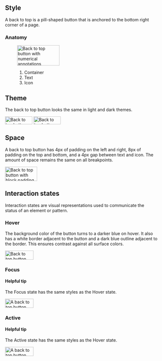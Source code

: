 ## Style

A back to top is a pill-shaped button that is anchored to the bottom right corner of a page.


###  Anatomy

<figure>
  <uxdot-example width-adjustment="140px">
    <img src="../back-to-top-anatomy.svg" 
        alt="Back to top button with numerical annotations"
        width="140"
        height="67">
  </uxdot-example>
  <figcaption>
    <ol>
      <li>Container</li>
      <li>Text</li>
      <li>Icon</li>
    </ol>
  </figcaption>
</figure>


## Theme

The back to top button looks the same in light and dark themes.

<div class="grid sm-two-columns">

  <uxdot-example width-adjustment="90px">
    <img src="../back-to-top.svg" 
        alt="Back to top button with a blue background and white text against a white surface color"
        width="90"
        height="26">  
  </uxdot-example>

  <uxdot-example color-palette="darkest" width-adjustment="90px">
    <img src="../back-to-top.svg" 
        alt="Back to top buttons that have a blue background and white text against a black surface color"
        width="90"
        height="26">
  </uxdot-example>

</div>


## Space

A back to top button has 4px of padding on the left and right, 8px of padding on the top and bottom, and a 4px gap between text and icon. The amount of space remains the same on all breakpoints.

<uxdot-example width-adjustment="106px">
  <img src="../back-to-top-space.svg" 
      alt="Back to top button with block padding of 4px, inline padding of 8px, and a 4px gap between text and icon"
      width="106"
      height="47">
</uxdot-example>


## Interaction states

Interaction states are visual representations used to communicate the status of an element or pattern.


### Hover

The background color of the button turns to a darker blue on hover. It also has a white border adjacent to the button and a dark blue outline adjacent to the border. This ensures contrast against all surface colors.

<uxdot-example width-adjustment="94px">
  <img src="../back-to-top-focus-hover-active.svg" 
      alt="Back to top button with a dark blue background when a cursor hovers over it"
      width="94"
      height="30">
</uxdot-example>


### Focus

<rh-alert state="info">
  <h4 slot="header">Helpful tip</h4>
  <p>The Focus state has the same styles as the Hover state.</p>
</rh-alert>

<uxdot-example width-adjustment="94px">
  <img src="../back-to-top-focus-hover-active.svg" 
      alt="A back to top button with a dark blue background and a blue focus ring around it"
      width="94"
      height="30">
</uxdot-example>


### Active

<rh-alert state="info">
  <h4 slot="header">Helpful tip</h4>
  <p>The Active state has the same styles as the Hover state.</p>
</rh-alert>

<uxdot-example width-adjustment="94px">
  <img src="../back-to-top-focus-hover-active.svg" 
    alt="A back to top button with a dark blue background and a blue focus ring around it"
    width="94"
    height="30">
</uxdot-example>

